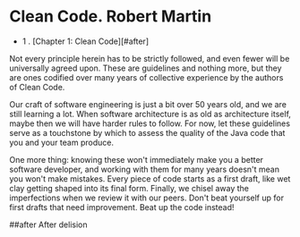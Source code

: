 Clean Code. Robert Martin
===========================

 - 1 . [Chapter 1: Clean Code][#after]
 
 Not every principle herein has to be strictly followed, and even fewer will be universally agreed upon. These are 
 guidelines and nothing more, but they are ones codified over many years of collective experience by the authors of 
 Clean Code.
 
 Our craft of software engineering is just a bit over 50 years old, and we are still learning a lot. When software 
 architecture is as old as architecture itself, maybe then we will have harder rules to follow. For now, let these
  guidelines serve as a touchstone by which to assess the quality of the Java code that you and your team produce.
 
 One more thing: knowing these won't immediately make you a better software developer, and working with them for many 
 years doesn't mean you won't make mistakes. Every piece of code starts as a first draft, like wet clay getting shaped into its final form. Finally, we chisel away the imperfections when we review it with our peers. Don't beat yourself up for first drafts that need improvement. Beat up the code instead!
 
 ##after
 After delision